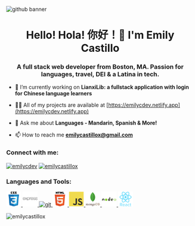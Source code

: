 ![github banner](https://user-images.githubusercontent.com/102037717/169436313-70497f28-0071-45bf-81af-66c657d6ecfb.png)

<h1 align="center">Hello! Hola! 你好！👋  I'm Emily Castillo</h1>
<h3 align="center">A full stack web developer from Boston, MA. Passion for languages, travel, DEI & a Latina in tech.</h3>

- 🌱 I’m currently working on **LianxiLib: a fullstack application with login for Chinese language learners**

- 👨‍💻 All of my projects are available at [https://emilycdev.netlify.app](https://emilycdev.netlify.app)

- 💬 Ask me about **Languages - Mandarin, Spanish & More!**

- 📫 How to reach me **emilycastillox@gmail.com**

<h3 align="left">Connect with me:</h3>
<p align="left">
<a href="https://twitter.com/emilycdev" target="blank"><img align="center" src="https://raw.githubusercontent.com/rahuldkjain/github-profile-readme-generator/master/src/images/icons/Social/twitter.svg" alt="emilycdev" height="30" width="40" /></a>
<a href="https://linkedin.com/in/emilycastillox" target="blank"><img align="center" src="https://raw.githubusercontent.com/rahuldkjain/github-profile-readme-generator/master/src/images/icons/Social/linked-in-alt.svg" alt="emilycastillox" height="30" width="40" /></a>
</p>

<h3 align="left">Languages and Tools:</h3>
<p align="left"> <a href="https://www.w3schools.com/css/" target="_blank" rel="noreferrer"> <img src="https://raw.githubusercontent.com/devicons/devicon/master/icons/css3/css3-original-wordmark.svg" alt="css3" width="40" height="40"/> </a> <a href="https://expressjs.com" target="_blank" rel="noreferrer"> <img src="https://raw.githubusercontent.com/devicons/devicon/master/icons/express/express-original-wordmark.svg" alt="express" width="40" height="40"/> </a> <a href="https://git-scm.com/" target="_blank" rel="noreferrer"> <img src="https://www.vectorlogo.zone/logos/git-scm/git-scm-icon.svg" alt="git" width="40" height="40"/> </a> <a href="https://www.w3.org/html/" target="_blank" rel="noreferrer"> <img src="https://raw.githubusercontent.com/devicons/devicon/master/icons/html5/html5-original-wordmark.svg" alt="html5" width="40" height="40"/> </a> <a href="https://developer.mozilla.org/en-US/docs/Web/JavaScript" target="_blank" rel="noreferrer"> <img src="https://raw.githubusercontent.com/devicons/devicon/master/icons/javascript/javascript-original.svg" alt="javascript" width="40" height="40"/> </a> <a href="https://www.mongodb.com/" target="_blank" rel="noreferrer"> <img src="https://raw.githubusercontent.com/devicons/devicon/master/icons/mongodb/mongodb-original-wordmark.svg" alt="mongodb" width="40" height="40"/> </a> <a href="https://nodejs.org" target="_blank" rel="noreferrer"> <img src="https://raw.githubusercontent.com/devicons/devicon/master/icons/nodejs/nodejs-original-wordmark.svg" alt="nodejs" width="40" height="40"/> </a> <a href="https://reactjs.org/" target="_blank" rel="noreferrer"> <img src="https://raw.githubusercontent.com/devicons/devicon/master/icons/react/react-original-wordmark.svg" alt="react" width="40" height="40"/> </a> </p>

<p><img align="center" src="https://github-readme-streak-stats.herokuapp.com/?user=emilycastillox&" alt="emilycastillox" /></p>

